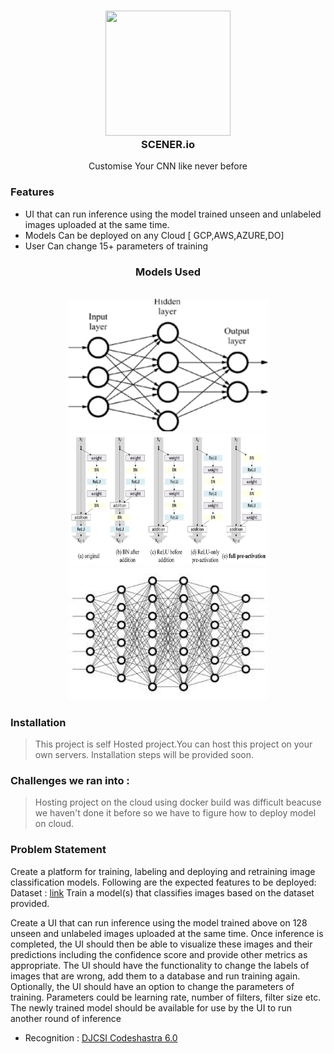 <h3 align="center">
<img width=200px height=200px src="./src/app/static/material/assets/img/bg3"></a><br>
SCENER.io
</h3>
<div align="center">
Customise Your CNN like never before
</div>

### Features

- UI that can run inference using the model trained unseen and unlabeled images uploaded at the same time.
- Models Can be deployed on any Cloud [ GCP,AWS,AZURE,DO]
- User Can change 15+ parameters of training

<div align="center">
<h3> Models Used </h3>
<br>
<img src="./src/app/static/img/cnn.png" height="212px" width="320px">
<img src="./src/app/static/img/resnet.png"height="212px" width="320px">
<img src="./src/app/static/img/scnn.jpeg"height="212px" width="320px">
</div>

### Installation

> This project is self Hosted project.You can host this project on your own servers. Installation steps will be provided soon.

### Challenges we ran into :

> Hosting project on the cloud using docker build was difficult beacuse we haven't done it before so we have to figure how to deploy model on cloud.

### Problem Statement
Create a platform for training, labeling and deploying and
retraining image classification models.
Following are the expected features to be deployed:
Dataset : [link](https://www.kaggle.com/puneet6060/intel-image-classification)
Train a model(s) that classifies images based on the
dataset provided.

Create a UI that can run inference using the model trained
above on 128 unseen and unlabeled images uploaded at
the same time.
Once inference is completed, the UI should then be able to
visualize these images and their predictions including the
confidence score and provide other metrics as appropriate.
The UI should have the functionality to change the labels of
images that are wrong, add them to a database and run
training again.
Optionally, the UI should have an option to change the
parameters of training. Parameters could be learning rate,
number of filters, filter size etc.
The newly trained model should be available for use by the
UI to run another round of inference

- Recognition : [DJCSI Codeshastra 6.0](https://djcsi-codeshastra.netlify.com)

